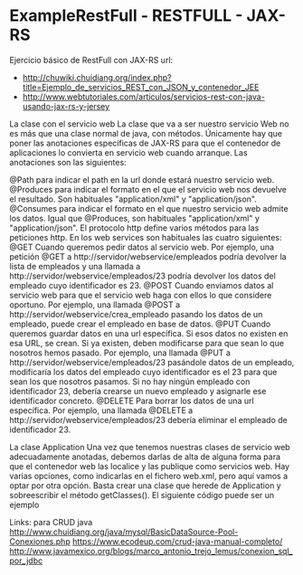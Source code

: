 # ExampleRestFull - RESTFULL - JAX-RS 

Ejercicio básico de RestFull con JAX-RS
url: 
  - http://chuwiki.chuidiang.org/index.php?title=Ejemplo_de_servicios_REST_con_JSON_y_contenedor_JEE
  - http://www.webtutoriales.com/articulos/servicios-rest-con-java-usando-jax-rs-y-jersey
  
La clase con el servicio web
La clase que va a ser nuestro servicio Web no es más que una clase normal de java, con métodos. Únicamente hay que poner las anotaciones específicas de JAX-RS para que el contenedor de aplicaciones lo convierta en servicio web cuando arranque. Las anotaciones son las siguientes:

@Path para indicar el path en la url donde estará nuestro servicio web.
@Produces para indicar el formato en el que el servicio web nos devuelve el resultado. Son habituales "application/xml" y "application/json".
@Consumes para indicar el formato en el que nuestro servicio web admite los datos. Igual que @Produces, son habituales "application/xml" y "application/json".
El protocolo http define varios métodos para las peticiones http. En los web services son habituales las cuatro siguientes:
@GET Cuando queremos pedir datos al servicio web. Por ejemplo, una petición @GET a http://servidor/webservice/empleados podría devolver la lista de empleados y una llamada a http://servidor/webservice/empleados/23 podría devolver los datos del empleado cuyo identificador es 23.
@POST Cuando enviamos datos al servicio web para que el servicio web haga con ellos lo que considere oportuno. Por ejemplo, una llamada @POST a http://servidor/webservice/crea_empleado pasando los datos de un empleado, puede crear el empleado en base de datos.
@PUT Cuando queremos guardar datos en una url específica. Si esos datos no existen en esa URL, se crean. Si ya existen, deben modificarse para que sean lo que nosotros hemos pasado. Por ejemplo, una llamada @PUT a http://servidor/webservice/empleados/23 pasándole datos de un empleado, modificaría los datos del empleado cuyo identificador es el 23 para que sean los que nosotros pasamos. Si no hay ningún empleado con identificador 23, debería crearse un nuevo empleado y asignarle ese identificador concreto.
@DELETE Para borrar los datos de una url específica. Por ejemplo, una llamada @DELETE a http://servidor/webservice/empleados/23 debería eliminar el empleado de identificador 23.


La clase Application
Una vez que tenemos nuestras clases de servicio web adecuadamente anotadas, debemos darlas de alta de alguna forma para que el contenedor web las localice y las publique como servicios web. Hay varias opciones, como indicarlas en el fichero web.xml, pero aquí vamos a optar por otra opción. Basta crear una clase que herede de Application y sobreescribir el método getClasses(). El siguiente código puede ser un ejemplo

Links: para CRUD java
http://www.chuidiang.org/java/mysql/BasicDataSource-Pool-Conexiones.php
https://www.ecodeup.com/crud-java-manual-completo/
http://www.javamexico.org/blogs/marco_antonio_trejo_lemus/conexion_sql_por_jdbc
